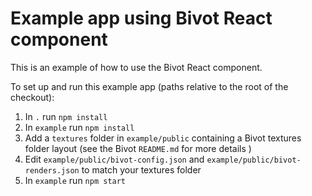 # Example app using Bivot React component

This is an example of how to use the Bivot React component.

To set up and run this example app (paths relative to the root of the checkout):

1. In `.` run `npm install`
2. In `example` run `npm install`
3. Add a `textures` folder in `example/public` containing a Bivot textures folder layout (see the Bivot `README.md` for
   more details )
4. Edit `example/public/bivot-config.json` and `example/public/bivot-renders.json` to match your textures folder
5. In `example` run `npm start`